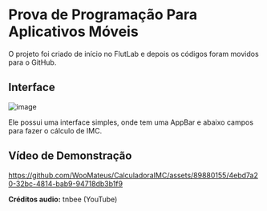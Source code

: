 # Prova de Programação Para Aplicativos Móveis
O projeto foi criado de início no FlutLab e depois os códigos foram movidos para o GitHub.

## Interface

![image](https://github.com/WooMateus/CalculadoraIMC/assets/89880155/9715fa4c-3635-493e-b123-91556dd66fda)

Ele possui uma interface simples, onde tem uma AppBar e abaixo campos para fazer o cálculo de IMC.

## Vídeo de Demonstração

https://github.com/WooMateus/CalculadoraIMC/assets/89880155/4ebd7a20-32bc-4814-bab9-94718db3b1f9

**Créditos audio:** tnbee (YouTube)

